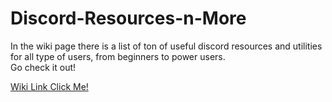 # Discord-Resources-n-More
In the wiki page there is a list of ton of useful discord resources and utilities for all type of users, from beginners to power users. \
Go check it out!

[Wiki Link Click Me!](rydixulous/Discord-Resources-n-More/wiki)
